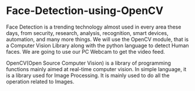 # Face-Detection-using-OpenCV

Face Detection is a trending technology almost used in every area these days, from security, research, analysis, recognition, smart devices, automation, and many more things.
We will use the OpenCV module, that is a Computer Vision Library along with the python language to detect Human faces.
We are going to use our PC Webcam to get the video feed.


OpenCV(Open Source Computer Vision) is a library of programming functions mainly aimed at real-time computer vision. In simple language, it is a library used for Image Processing. It is mainly used to do all the operation related to Images.
